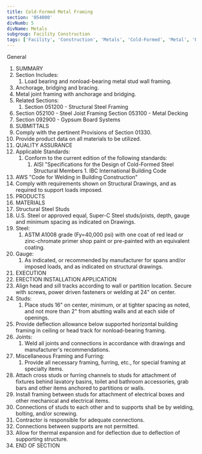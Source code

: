 ```yaml
---
title: Cold-Formed Metal Framing
section: '054000'
divNumb: 5
divName: Metals
subgroup: Facility Construction
tags: ['Facility', 'Construction', 'Metals', 'Cold-Formed', 'Metal', 'Framing']
---
```



General
   1. SUMMARY
   1. Section Includes:
      1. Load bearing and nonload-bearing metal stud wall framing.
   1. Anchorage, bridging and bracing.
   1. Metal joint framing with anchorage and bridging.
   1. Related Sections:
      1. Section 051200 - Structural Steel Framing
   1. Section 052100 - Steel Joist Framing Section 053100 - Metal Decking
   1. Section 092900 - Gypsum Board Systems
   1. SUBMITTALS
   1. Comply with the pertinent Provisions of Section 01330.
   1. Provide product data on all materials to be utilized.
   1. QUALITY ASSURANCE
   1. Applicable Standards:
      1. Conform to the current edition of the following standards:
            1. AISI "Specifications for the Design of Cold-Formed Steel Structural Members
    1. IBC International Building Code
   1. AWS "Code for Welding in Building Construction"
   1. Comply with requirements shown on Structural Drawings, and as required to support loads imposed.
   1. PRODUCTS
   1. MATERIALS
   1. Structural Steel Studs
   1. U.S. Steel or approved equal, Super-C Steel studs/joists, depth, gauge and minimum spacing as indicated on Drawings.
   1. Steel:
      1. ASTM A1008 grade (Fy=40,000 psi) with one coat of red lead or zinc-chromate primer shop paint or pre-painted with an equivalent coating.
   1. Gauge:
      1. As indicated, or recommended by manufacturer for spans and/or imposed loads, and as indicated on structural drawings.
   1. EXECUTION
   1. ERECTION INSTALLATION APPLICATION
   1. Align head and sill tracks according to wall or partition location. Secure with screws, power driven fasteners or welding at 24" on center.
   1. Studs:
      1. Place studs 16" on center, minimum, or at tighter spacing as noted, and not more than 2" from abutting walls and at each side of openings.
   1. Provide deflection allowance below supported horizontal building framing in ceiling or head track for nonload-bearing framing.
   1. Joints:
      1. Weld all joints and connections in accordance with drawings and manufacturer's recommendations.
   1. Miscellaneous Framing and Furring:
      1. Provide all necessary framing, furring, etc., for special framing at specialty items.
   1. Attach cross studs or furring channels to studs for attachment of fixtures behind lavatory basins, toilet and bathroom accessories, grab bars and other items anchored to partitions or walls.
   1. Install framing between studs for attachment of electrical boxes and other mechanical and electrical items.
   1. Connections of studs to each other and to supports shall be by welding, bolting, and/or screwing.
   1. Contractor is responsible for adequate connections.
   1. Connections between supports are not permitted.
   1. Allow for thermal expansion and for deflection due to deflection of supporting structure.
1. END OF SECTION

